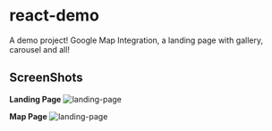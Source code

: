 # react-demo
A demo project! Google Map Integration, a landing page with gallery, carousel and all!


## ScreenShots

**Landing Page**
![landing-page](/ss/landing.jpg)

**Map Page**
![landing-page](/ss/map.jpg)
